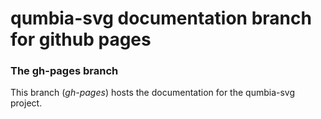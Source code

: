 # qumbia-svg documentation branch for github pages

### The gh-pages branch

This branch (*gh-pages*) hosts the documentation for the qumbia-svg project.

